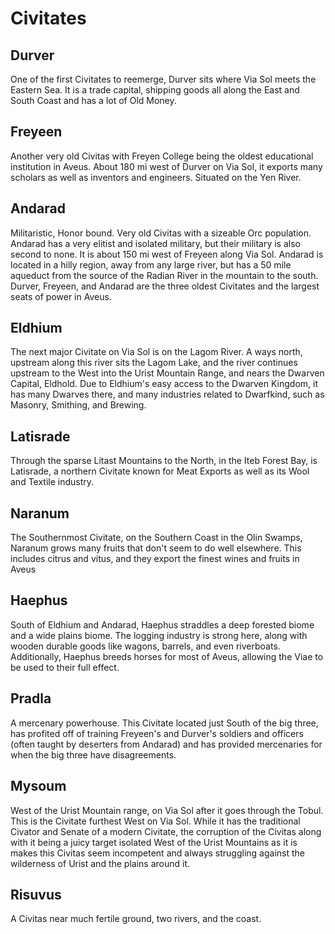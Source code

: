 #  Civitates
## Durver
One of the first Civitates to reemerge, Durver sits where Via Sol meets the Eastern Sea. It is a trade capital, shipping goods all along the East and South Coast and has a lot of Old Money.
## Freyeen
Another very old Civitas with Freyen College being the oldest educational institution in Aveus. About 180 mi west of Durver on Via Sol, it exports many scholars as well as inventors and engineers. Situated on the Yen River.
## Andarad
Militaristic, Honor bound. Very old Civitas with a sizeable Orc population. Andarad has a very elitist and isolated military, but their military is also second to none. It is about 150 mi west of Freyeen along Via Sol. Andarad is located in a hilly region, away from any large river, but has a 50 mile aqueduct from the source of the Radian River in the mountain to the south. Durver, Freyeen, and Andarad are the three oldest Civitates and the largest seats of power in Aveus.
## Eldhium
The next major Civitate on Via Sol is on the Lagom River. A ways north, upstream along this river sits the Lagom Lake, and the river continues upstream to the West into the Urist Mountain Range, and nears the Dwarven Capital, Eldhold. Due to Eldhium's easy access to the Dwarven Kingdom, it has many Dwarves there, and many industries related to Dwarfkind, such as Masonry, Smithing, and Brewing.
## Latisrade
Through the sparse Litast Mountains to the North, in the Iteb Forest Bay, is Latisrade, a northern Civitate known for Meat Exports as well as its Wool and Textile industry.
## Naranum
The Southernmost Civitate, on the Southern Coast in the Olin Swamps, Naranum grows many fruits that don't seem to do well elsewhere. This includes citrus and vitus, and they export the finest wines and fruits in Aveus
## Haephus
South of Eldhium and Andarad, Haephus straddles a deep forested biome and a wide plains biome. The logging industry is strong here, along with wooden durable goods like wagons, barrels, and even riverboats. Additionally, Haephus breeds horses for most of Aveus, allowing the Viae to be used to their full effect.
## Pradla
A mercenary powerhouse. This Civitate located just South of the big three, has profited off of training Freyeen's and Durver's soldiers and officers (often taught by deserters from Andarad) and has provided mercenaries for when the big three have disagreements.
## Mysoum
West of the Urist Mountain range, on Via Sol after it goes through the Tobul. This is the Civitate furthest West on Via Sol. While it has the traditional Civator and Senate of a modern Civitate, the corruption of the Civitas along with it being a juicy target isolated West of the Urist Mountains as it is makes this Civitas seem incompetent and always struggling against the wilderness of Urist and the plains around it.
## Risuvus
A Civitas near much fertile ground, two rivers, and the coast.
